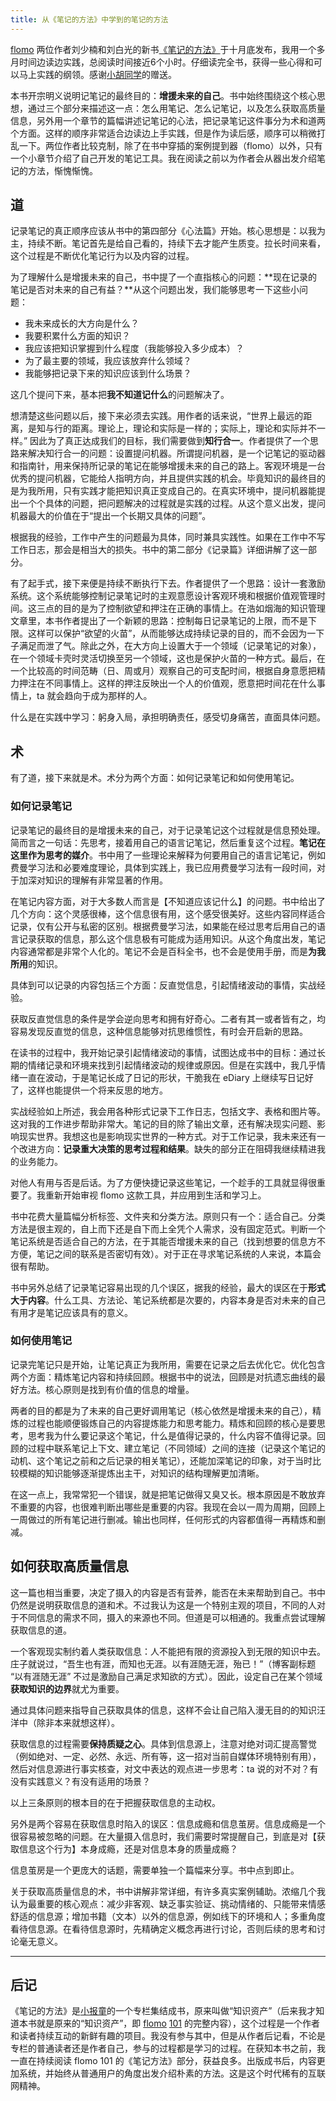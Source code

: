 ```yaml
---
title: 从《笔记的方法》中学到的笔记的方法
---
```

[flomo](https://flomoapp.com) 两位作者刘少楠和刘白光的新书[《笔记的方法》](https://book.douban.com/subject/36615020)于十月底发布，我用一个多月时间边读边实践，总阅读时间接近6个小时。仔细读完全书，获得一些心得和可以马上实践的纲领。感谢[小胡同学](https://yinji.org/5178.html)的赠送。

本书开宗明义说明记笔记的最终目的：**增援未来的自己**。书中始终围绕这个核心思想，通过三个部分来描述这一点：怎么用笔记、怎么记笔记，以及怎么获取高质量信息，另外用一个章节的篇幅讲述记笔记的心法，把记录笔记这件事分为术和道两个方面。这样的顺序非常适合边读边上手实践，但是作为读后感，顺序可以稍微打乱一下。两位作者比较克制，除了在书中穿插的案例提到器（flomo）以外，只有一个小章节介绍了自己开发的笔记工具。我在阅读之前以为作者会从器出发介绍笔记的方法，惭愧惭愧。

## 道

记录笔记的真正顺序应该从书中的第四部分《心法篇》开始。核心思想是：以我为主，持续不断。笔记首先是给自己看的，持续下去才能产生质变。拉长时间来看，这个过程是不断优化笔记行为以及内容的过程。

为了理解什么是增援未来的自己，书中提了一个直指核心的问题：**现在记录的笔记是否对未来的自己有益？**从这个问题出发，我们能够思考一下这些小问题：

- 我未来成长的大方向是什么？
- 我要积累什么方面的知识？
- 我应该把知识掌握到什么程度（我能够投入多少成本）？
- 为了最主要的领域，我应该放弃什么领域？
- 我能够把记录下来的知识应该到什么场景？

这几个提问下来，基本把**我不知道记什么**的问题解决了。

想清楚这些问题以后，接下来必须去实践。用作者的话来说，“世界上最远的距离，是知与行的距离。理论上，理论和实际是一样的；实际上，理论和实际并不一样。” 因此为了真正达成我们的目标，我们需要做到**知行合一**。作者提供了一个思路来解决知行合一的问题：设置提问机器。所谓提问机器，是一个记笔记的驱动器和指南针，用来保持所记录的笔记在能够增援未来的自己的路上。客观环境是一台优秀的提问机器，它能给人指明方向，并且提供实践的机会。毕竟知识的最终目的是为我所用，只有实践才能把知识真正变成自己的。在真实环境中，提问机器能提出一个个具体的问题，把问题解决的过程就是实践的过程。从这个意义出发，提问机器最大的价值在于“提出一个长期又具体的问题”。

根据我的经验，工作中产生的问题最为具体，同时兼具实践性。如果在工作中不写工作日志，那会是相当大的损失。书中的第二部分《记录篇》详细讲解了这一部分。

有了起手式，接下来便是持续不断执行下去。作者提供了一个思路：设计一套激励系统。这个系统能够控制记录笔记时的主观意愿设计客观环境和根据价值观管理时间。这三点的目的是为了控制欲望和押注在正确的事情上。在浩如烟海的知识管理文章里，本书作者提出了一个新颖的思路：控制每日记录笔记的上限，而不是下限。这样可以保护“欲望的火苗”，从而能够达成持续记录的目的，而不会因为一下子满足而泄了气。除此之外，在大方向上设置大于一个领域（记录笔记的对象），在一个领域卡壳时灵活切换至另一个领域，这也是保护火苗的一种方式。最后，在一个比较高的时间范畴（日、周或月）观察自己的可支配时间，根据自身意愿把精力押注在不同事情上。这样的押注反映出一个人的价值观，愿意把时间花在什么事情上，ta 就会趋向于成为那样的人。

什么是在实践中学习：躬身入局，承担明确责任，感受切身痛苦，直面具体问题。

## 术

有了道，接下来就是术。术分为两个方面：如何记录笔记和如何使用笔记。

### 如何记录笔记

记录笔记的最终目的是增援未来的自己，对于记录笔记这个过程就是信息预处理。简而言之一句话：先思考，接着用自己的语言记笔记，然后重复这个过程。**笔记在这里作为思考的媒介**。书中用了一些理论来解释为何要用自己的语言记笔记，例如费曼学习法和必要难度理论，具体到实践上，我已应用费曼学习法有一段时间，对于加深对知识的理解有非常显著的作用。

在笔记内容方面，对于大多数人而言是【不知道应该记什么】的问题。书中给出了几个方向：这个灵感很棒，这个信息很有用，这个感受很美好。这些内容同样适合记录，仅有公开与私密的区别。根据费曼学习法，如果能在经过思考后用自己的语言记录获取的信息，那么这个信息极有可能成为适用知识。从这个角度出发，笔记内容通常都是非常个人化的。笔记不会是百科全书，也不会是使用手册，而是**为我所用**的知识。

具体到可以记录的内容包括三个方面：反直觉信息，引起情绪波动的事情，实战经验。

获取反直觉信息的条件是学会逆向思考和拥有好奇心。二者有其一或者皆有之，均容易发现反直觉的信息，这种信息能够对抗思维惯性，有时会开启新的思路。

在读书的过程中，我开始记录引起情绪波动的事情，试图达成书中的目标：通过长期的情绪记录和环境来找到引起情绪波动的规律或原因。但是在实践中，我几乎情绪一直在波动，于是笔记长成了日记的形状，干脆我在 eDiary 上继续写日记好了，这样也能提供一个将来反思的地方。

实战经验如上所述，我会用各种形式记录下工作日志，包括文字、表格和图片等。这对我的工作进步帮助非常大。笔记的目的除了输出文章，还有解决现实问题、影响现实世界。我想这也是影响现实世界的一种方式。对于工作记录，我未来还有一个改进方向：**记录重大决策的思考过程和结果**。缺失的部分正在阻碍我继续精进我的业务能力。

对他人有用与否是后话。为了方便快捷记录这些笔记，一个趁手的工具就显得很重要了。我重新开始审视 flomo 这款工具，并应用到生活和学习上。

书中花费大量篇幅分析标签、文件夹和分类方法。原则只有一个：适合自己。分类方法是很主观的，自上而下还是自下而上全凭个人需求，没有固定范式。判断一个笔记系统是否适合自己的方法，在于其能否增援未来的自己（找到想要的信息方不方便，笔记之间的联系是否密切有效）。对于正在寻求笔记系统的人来说，本篇会很有帮助。

书中另外总结了记录笔记容易出现的几个误区，据我的经验，最大的误区在于**形式大于内容**。什么工具、方法论、笔记系统都是次要的，内容本身是否对未来的自己有用才是笔记应该具有的意义。

### 如何使用笔记

记录完笔记只是开始，让笔记真正为我所用，需要在记录之后去优化它。优化包含两个方面：精炼笔记内容和持续回顾。根据书中的说法，回顾是对抗遗忘曲线的最好方法。核心原则是找到有价值的信息的增量。

两者的目的都是为了未来的自己更好调用笔记（核心依然是增援未来的自己），精炼的过程也能顺便锻炼自己的内容提炼能力和思考能力。精炼和回顾的核心是要思考，思考我为什么要记录这个笔记，什么是值得记录的，什么内容不值得记录。回顾的过程中联系笔记上下文、建立笔记（不同领域）之间的连接（记录这个笔记的动机、这个笔记之前和之后记录的相关笔记），还能加深笔记的印象，对于当时比较模糊的知识能够逐渐提炼出主干，对知识的结构理解更加清晰。

在这一点上，我常常犯一个错误，就是把笔记做得又臭又长。根本原因是不敢放弃不重要的内容，也很难判断出哪些是重要的内容。我现在会以一周为周期，回顾上一周做过的所有笔记进行删减。输出也同样，任何形式的内容都值得一再精炼和删减。

## 如何获取高质量信息

这一篇也相当重要，决定了摄入的内容是否有营养，能否在未来帮助到自己。书中仍然是说明获取信息的道和术。不过我认为这是一个特别主观的项目，不同的人对于不同信息的需求不同，摄入的来源也不同。但道是可以相通的。我重点尝试理解获取信息的道。

一个客观现实制约着人类获取信息：人不能把有限的资源投入到无限的知识中去。庄子就说过，“吾生也有涯，而知也无涯。以有涯随无涯，殆已！”（博客副标题 “以有涯随无涯” 不过是激励自己满足求知欲的方式）。因此，设定自己在某个领域**获取知识的边界**就尤为重要。

通过具体问题来指导自己获取具体的信息，这样不会让自己陷入漫无目的的知识汪洋中（除非本来就想这样）。

获取信息的过程需要**保持质疑之心**。具体到信息源上，注意对绝对词汇提高警觉（例如绝对、一定、必然、永远、所有等，这一招对当前自媒体环境特别有用），然后对信息源进行事实核查，对文中表达的观点进一步思考：ta 说的对不对？有没有实践意义？有没有适用的场景？

以上三条原则的根本目的在于把握获取信息的主动权。

另外是两个容易在获取信息时陷入的误区：信息成瘾和信息茧房。信息成瘾是一个很容易被忽略的问题。在大量摄入信息时，我们需要时常提醒自己，到底是对【获取信息这个行为】本身成瘾，还是对信息本身的质量成瘾？

信息茧房是一个更庞大的话题，需要单独一个篇幅来分享。书中点到即止。

关于获取高质量信息的术，书中讲解非常详细，有许多真实案例辅助。浓缩几个我认为最重要的核心观点：减少非客观、缺乏事实验证、挑动情绪的、只能带来情感舒适的信息源；增加书籍（文本）以外的信息源，例如线下的环境和人；多重角度看待信息源。在看待信息源时，先精确定义概念再进行讨论，否则后续的思考和讨论毫无意义。

---

## 后记

《笔记的方法》是[小报童](https://xiaobot.net/)的一个专栏集结成书，原来叫做“知识资产”（后来我才知道本书就是原来的“知识资产”，即 [flomo](https://help.flomoapp.com/thinking/start.html) [101](https://help.flomoapp.com/thinking/start.html) 的完整内容），这个过程是一个作者和读者持续互动的新鲜有趣的项目。我没有参与其中，但是从作者后记看，不论是专栏的普通读者还是作者自己，参与的过程都是学习的过程。在获知本书之前，我一直在持续阅读 flomo 101 的《笔记方法》部分，获益良多。出版成书后，内容更加系统，并始终从普通用户的角度出发介绍朴素的方法。这是这个时代稀有的互联网精神。